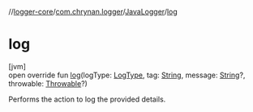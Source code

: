 //[logger-core](../../../index.md)/[com.chrynan.logger](../index.md)/[JavaLogger](index.md)/[log](log.md)

# log

[jvm]\
open override fun [log](log.md)(logType: [LogType](../../../../logger-core/logger-core/com.chrynan.logger/-log-type/index.md), tag: [String](https://kotlinlang.org/api/latest/jvm/stdlib/kotlin/-string/index.html), message: [String](https://kotlinlang.org/api/latest/jvm/stdlib/kotlin/-string/index.html)?, throwable: [Throwable](https://kotlinlang.org/api/latest/jvm/stdlib/kotlin/-throwable/index.html)?)

Performs the action to log the provided details.
